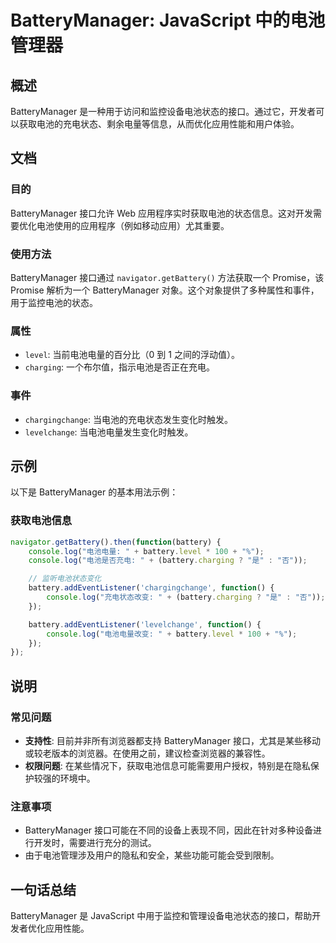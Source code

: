 <!--
Meta Description: # BatteryManager: JavaScript 中的电池管理器 ## 概述 BatteryManager 是一种用于访问和监控设备电池状态的接口。通过它，开发者可以获取电池的充电状态、剩余电量等信息，从而优化应用性能和用户体验。 ## 文档 ### 目的 BatteryManager 接口...
Meta Keywords: batterymanager, battery, console, log, javascript
-->

# BatteryManager: JavaScript 中的电池管理器

## 概述
BatteryManager 是一种用于访问和监控设备电池状态的接口。通过它，开发者可以获取电池的充电状态、剩余电量等信息，从而优化应用性能和用户体验。

## 文档
### 目的
BatteryManager 接口允许 Web 应用程序实时获取电池的状态信息。这对开发需要优化电池使用的应用程序（例如移动应用）尤其重要。

### 使用方法
BatteryManager 接口通过 `navigator.getBattery()` 方法获取一个 Promise，该 Promise 解析为一个 BatteryManager 对象。这个对象提供了多种属性和事件，用于监控电池的状态。

### 属性
- `level`: 当前电池电量的百分比（0 到 1 之间的浮动值）。
- `charging`: 一个布尔值，指示电池是否正在充电。

### 事件
- `chargingchange`: 当电池的充电状态发生变化时触发。
- `levelchange`: 当电池电量发生变化时触发。

## 示例
以下是 BatteryManager 的基本用法示例：

### 获取电池信息
```javascript
navigator.getBattery().then(function(battery) {
    console.log("电池电量: " + battery.level * 100 + "%");
    console.log("电池是否充电: " + (battery.charging ? "是" : "否"));

    // 监听电池状态变化
    battery.addEventListener('chargingchange', function() {
        console.log("充电状态改变: " + (battery.charging ? "是" : "否"));
    });

    battery.addEventListener('levelchange', function() {
        console.log("电池电量改变: " + battery.level * 100 + "%");
    });
});
```

## 说明
### 常见问题
- **支持性**: 目前并非所有浏览器都支持 BatteryManager 接口，尤其是某些移动或较老版本的浏览器。在使用之前，建议检查浏览器的兼容性。
- **权限问题**: 在某些情况下，获取电池信息可能需要用户授权，特别是在隐私保护较强的环境中。

### 注意事项
- BatteryManager 接口可能在不同的设备上表现不同，因此在针对多种设备进行开发时，需要进行充分的测试。
- 由于电池管理涉及用户的隐私和安全，某些功能可能会受到限制。

## 一句话总结
BatteryManager 是 JavaScript 中用于监控和管理设备电池状态的接口，帮助开发者优化应用性能。
